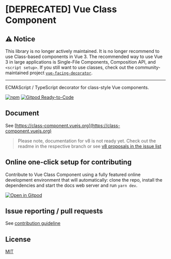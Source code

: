 # [DEPRECATED] Vue Class Component


## ⚠️ Notice

This library is no longer actively maintained. It is no longer recommend to use Class-based components in Vue 3. The recommended way to use Vue 3 in large applications is Single-File Components, Composition API, and `<script setup>`. If you still want to use classes, check out the community-maintained project [`vue-facing-decorator`](https://facing-dev.github.io/vue-facing-decorator/#/).

---

ECMAScript / TypeScript decorator for class-style Vue components.

[![npm](https://img.shields.io/npm/v/vue-class-component.svg)](https://www.npmjs.com/package/vue-class-component) [![Gitpod Ready-to-Code](https://img.shields.io/badge/Gitpod-Ready--to--Code-blue?logo=gitpod)](https://gitpod.io/#https://github.com/vuejs/vue-class-component)

## Document

See [https://class-component.vuejs.org](https://class-component.vuejs.org)

> Please note, documentation for v8 is not ready yet. Check out the readme in the respective branch or see [v8 proposals in the issue list](https://github.com/vuejs/vue-class-component/issues?q=is%3Aopen+is%3Aissue+label%3Av8)

## Online one-click setup for contributing

Contribute to Vue Class Component using a fully featured online development environment that will automatically: clone the repo, install the dependencies and start the docs web server and run `yarn dev`.

[![Open in Gitpod](https://gitpod.io/button/open-in-gitpod.svg)](https://gitpod.io/from-referrer/)

## Issue reporting / pull requests

See [contribution guideline](./.github/CONTRIBUTING.md)

## License

[MIT](http://opensource.org/licenses/MIT)
